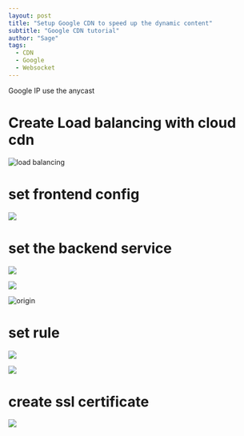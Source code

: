 ```yaml
---
layout: post
title: "Setup Google CDN to speed up the dynamic content"
subtitle: "Google CDN tutorial"
author: "Sage"
tags:
  - CDN
  - Google
  - Websocket
---
```


Google IP use the anycast

# Create Load balancing with cloud cdn

![load balancing](https://image.jople.org/2023/09/20230917-9c2819ee588cca75d0253f46145127a9.png)

# set frontend config

![](https://image.jople.org/2023/09/20230917-70f18b6a6a9e829d1b49f21edd92ab47.png)


# set the backend service

![](https://image.jople.org/2023/09/20230917-bef5b5fbd3d2421bfd0a0bd74086d33e.png)

![](https://image.jople.org/2023/09/20230917-87a9a4ed65a638e47d822756f25cfeac.png)

![origin](https://image.jople.org/2023/09/20230917-6f2652830c5519a49c38eccc9dcb8497.png)


# set rule 

![](https://image.jople.org/2023/09/20230917-d37115696e0d67d123f9d6160c66d17b.png)

![](https://image.jople.org/2023/09/20230917-ca41e1b56bf349806a2e8d16c6710757.png)

# create ssl certificate

![](https://image.jople.org/2023/09/20230917-cabc1b25cc7c71212c069b65c9e2a992.png)